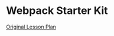 # Webpack Starter Kit

[Original Lesson Plan](http://frontend.turing.io/lessons/webpack-demystified.html)
